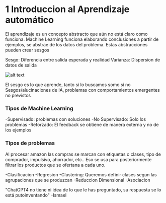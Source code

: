 # 1 Introduccion al Aprendizaje automático

El aprendizaje es un concepto abstracto que aún no está claro como funciona.
Machine Learning funciona elaborando conclusiones a partir de ejemplos, se abstrae de los datos del problema.
Estas abstracciones pueden crear sesgos

Sesgo: Diferencia entre salida esperada y realidad
Varianza: Dispersion de datos de salida

![alt text](.\Assets\BiasVariance.png)

El sesgo es lo que aprende, tanto si lo buscamos somo si no
Sesgos/alucinaciones de IA, problemas con comportamientos emergentes no previstos

### Tipos de Machine Learning

-Supervisado: problemas con soluciones
-No Supervisado: Solo los problemas
-Reforzado: El feedback se obtiene de manera externa y no de los ejemplos

### Tipos de problemas

Al procesar amazon las compras se marcan con etiquetas o clases, tipo de comprador, impulsivo, ahorrador, etc.. Eso se usa para posteriormente filtrar los productos que se ofertana a cada uno.

-Clasificacion
-Regresion
-Clustering: Queremos definir clases segun las agrupaciones que se produzcan
-Reduccion Dimensional
-Asociacion

"ChatGPT4 no tiene ni idea de lo que le has preguntado, su respuesta se lo está putoinventando"
-Ismael